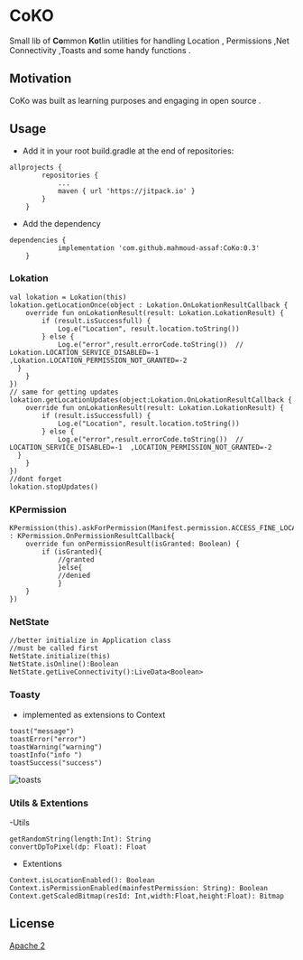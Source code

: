 # CoKO

Small lib of **Co**mmon **Ko**tlin utilities for handling Location , Permissions ,Net Connectivity ,Toasts and some handy functions .

##  Motivation

CoKo was built as learning purposes and engaging in open source .

## Usage
- Add it in your root build.gradle at the end of repositories:
```
allprojects {
		repositories {
			...
			maven { url 'https://jitpack.io' }
		}
	}
```
- Add the dependency
```
dependencies {
	        implementation 'com.github.mahmoud-assaf:CoKo:0.3'
	}
```

### Lokation
```
val lokation = Lokation(this)  
lokation.getLocationOnce(object : Lokation.OnLokationResultCallback {  
    override fun onLokationResult(result: Lokation.LokationResult) {  
        if (result.isSuccessfull) {  
            Log.e("Location", result.location.toString())  
        } else {  
            Log.e("error",result.errorCode.toString())  // Lokation.LOCATION_SERVICE_DISABLED=-1  ,Lokation.LOCATION_PERMISSION_NOT_GRANTED=-2  
  }  
    }  
})
// same for getting updates
lokation.getLocationUpdates(object:Lokation.OnLokationResultCallback {  
    override fun onLokationResult(result: Lokation.LokationResult) {  
        if (result.isSuccessfull) {  
            Log.e("Location", result.location.toString())  
        } else {  
            Log.e("error",result.errorCode.toString())  // LOCATION_SERVICE_DISABLED=-1  ,LOCATION_PERMISSION_NOT_GRANTED=-2  
  }  
    }  
})
//dont forget
lokation.stopUpdates()
```

### KPermission
```
KPermission(this).askForPermission(Manifest.permission.ACCESS_FINE_LOCATION,object : KPermission.OnPermissionResultCallback{  
    override fun onPermissionResult(isGranted: Boolean) {  
        if (isGranted){  
            //granted  
            }else{  
            //denied  
            }  
    }  
})
```
### NetState
```
//better initialize in Application class
//must be called first
NetState.initialize(this)
NetState.isOnline():Boolean
NetState.getLiveConnectivity():LiveData<Boolean>
```
### Toasty
- implemented as extensions to Context
```
toast("message")  
toastError("error")  
toastWarning("warning")  
toastInfo("info ")  
toastSuccess("success")
```

![toasts](https://raw.githubusercontent.com/mahmoud-assaf/CoKo/master/Untitled.png)

### Utils & Extentions
-Utils
```
getRandomString(length:Int): String
convertDpToPixel(dp: Float): Float

```
- Extentions
```
Context.isLocationEnabled(): Boolean
Context.isPermissionEnabled(mainfestPermission: String): Boolean
Context.getScaledBitmap(resId: Int,width:Float,height:Float): Bitmap
```
##  License
[Apache 2](https://www.apache.org/licenses/LICENSE-2.0)


